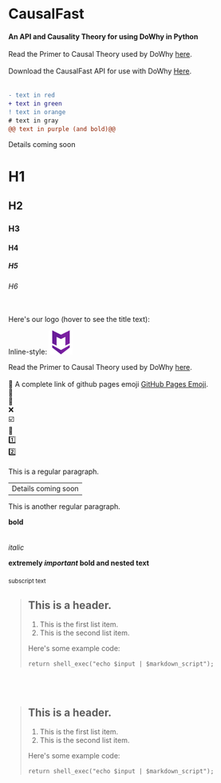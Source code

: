 # CausalFast
#### An API and Causality Theory for using DoWhy in Python

Read the Primer to Causal Theory used by DoWhy [here](https://github.com/TejuOye/CausalFast/blob/main/CausalTheory.md). <br><br>
Download the CausalFast API for use with DoWhy [Here](https://test.pypi.org/project/causalfast/). <br><br>


```diff
- text in red
+ text in green
! text in orange
# text in gray
@@ text in purple (and bold)@@
```
Details coming soon
# H1
## H2
### H3
#### H4
##### H5
###### H6
<br>
Here's our logo (hover to see the title text):

Inline-style: 
![alt text](https://github.com/adam-p/markdown-here/raw/master/src/common/images/icon48.png "Logo Title Text 1")
<br>

Read the Primer to Causal Theory used by DoWhy [here](https://github.com/TejuOye/CausalFast/blob/main/CausalTheory.md). <br><br>
:memo: A complete link of github pages emoji [GitHub Pages Emoji](https://gist.github.com/rxaviers/7360908).<br>
:open_file_folder:<br>
:email:<br>
:x:<br>
:ballot_box_with_check:<br>
:triangular_flag_on_post:<br>
:one:<br>
:two:<br>
<br>
This is a regular paragraph.

<table>
    <tr>
        <td>Details coming soon</td>
    </tr>
</table>

This is another regular paragraph.

**bold**
<br>
<br>
<br>
_italic_
<br>

**extremely _important_ bold and nested text**
<br>

<sub>subscript text</sub>
<br>
> ## This is a header.
> 
> 1.   This is the first list item.
> 2.   This is the second list item.
> 
> Here's some example code:
> 
>     return shell_exec("echo $input | $markdown_script");

<br><br>
>  ## This is a header.
> 
> 1.   This is the first list item.
> 2.   This is the second list item.
> 
> Here's some example code:
> 
>     return shell_exec("echo $input | $markdown_script");
